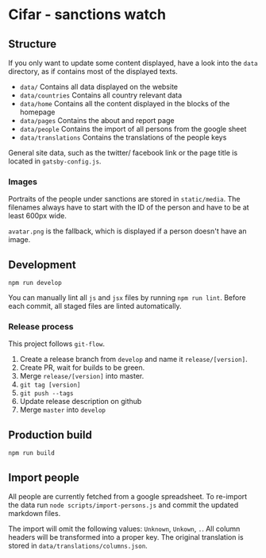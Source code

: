 # Cifar - sanctions watch

## Structure

If you only want to update some content displayed, have a look into the `data`
directory, as if contains most of the displayed texts.

- `data/` Contains all data displayed on the website
- `data/countries` Contains all country relevant data
- `data/home` Contains all the content displayed in the blocks of the homepage
- `data/pages` Contains the about and report page
- `data/people` Contains the import of all persons from the google sheet
- `data/translations` Contains the translations of the people keys

General site data, such as the twitter/ facebook link or the page title is
located in `gatsby-config.js`.

### Images

Portraits of the people under sanctions are stored in `static/media`. The
filenames always have to start with the ID of the person and have to be at least
600px wide.

`avatar.png` is the fallback, which is displayed if a person doesn't have an image.


## Development

```
npm run develop
```

You can manually lint all `js` and `jsx` files by running `npm run lint`. Before
each commit, all staged files are linted automatically.

### Release process

This project follows `git-flow`.

1. Create a release branch from `develop` and name it `release/[version]`.
2. Create PR, wait for builds to be green.
3. Merge `release/[version]` into master.
4. `git tag [version]`
5. `git push --tags`
6. Update release description on github
7. Merge `master` into `develop`

## Production build

```
npm run build
```

## Import people

All people are currently fetched from a google spreadsheet. To re-import the data
run `node scripts/import-persons.js` and commit the updated markdown files.

The import will omit the following values: `Unknown`, `Unkown`, `.`. All column
headers will be transformed into a proper key. The original translation is
stored in `data/translations/columns.json`.
